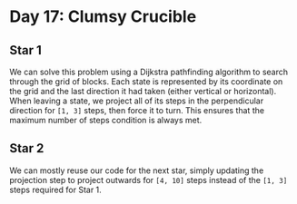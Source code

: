 # Day 17: Clumsy Crucible

## Star 1

We can solve this problem using a Dijkstra pathfinding algorithm to search through the grid of blocks. Each state is represented by its coordinate on the grid and the last direction it had taken (either vertical or horizontal). When leaving a state, we project all of its steps in the perpendicular direction for `[1, 3]` steps, then force it to turn. This ensures that the maximum number of steps condition is always met.

## Star 2
 
We can mostly reuse our code for the next star, simply updating the projection step to project outwards for `[4, 10]` steps instead of the `[1, 3]` steps required for Star 1.